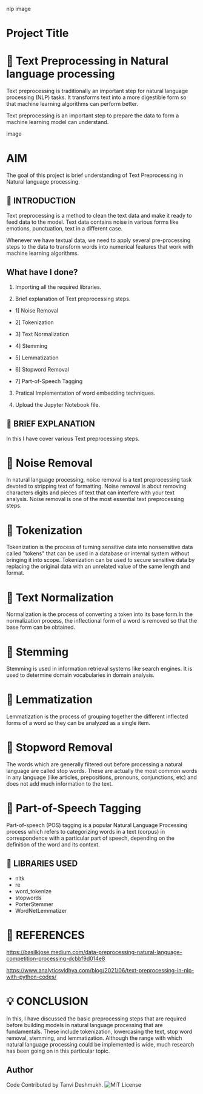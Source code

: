 
nlp image

# Project Title

# :dart: **Text Preprocessing in Natural language processing**

Text preprocessing is traditionally an important step for natural language processing (NLP) tasks. It transforms text into a more digestible form so that machine learning algorithms can perform better.

Text preprocessing is an important step to prepare the data to form a machine learning model can understand. 

image

# AIM
The goal of this project is brief understanding of Text Preprocessing in Natural language processing.

## :page_facing_up: **INTRODUCTION**
Text preprocessing is a method to clean the text data and make it ready to feed data to the model. Text data contains noise in various forms like emotions, punctuation, text in a different case.

Whenever we have textual data, we need to apply several pre-processing steps to the data to transform words into numerical features that work with machine learning algorithms.

## What have I done?

1. Importing all the required libraries.

2. Brief explanation of Text preprocessing  steps.

* 1] Noise Removal

 * 2] Tokenization

* 3] Text Normalization

 * 4] Stemming

 * 5] Lemmatization

 * 6] Stopword Removal

 * 7] Part-of-Speech Tagging 

3. Pratical Implementation of word embedding techniques.

4. Upload  the Jupyter Notebook file.


## :page_facing_up: **BRIEF EXPLANATION**

In this I have cover various Text preprocessing steps.

# :pushpin: Noise Removal

In natural language processing, noise removal is a text preprocessing task devoted to stripping text of formatting. Noise removal is about removing characters digits and pieces of text that can interfere with your text analysis. Noise removal is one of the most essential text preprocessing steps.

# :pushpin: Tokenization

 Tokenization is the process of turning sensitive data into nonsensitive data called "tokens" that can be used in a database or internal system without bringing it into scope. Tokenization can be used to secure sensitive data by replacing the original data with an unrelated value of the same length and format.

# :pushpin: Text Normalization

Normalization is the process of converting a token into its base form.In the normalization process, the inflectional form of a word is removed so that the base form can be obtained.

# :pushpin: Stemming
Stemming is used in information retrieval systems like search engines. It is used to determine domain vocabularies in domain analysis.
# :pushpin:  Lemmatization

Lemmatization is the process of grouping together the different inflected forms of a word so they can be analyzed as a single item.
# :pushpin: Stopword Removal
 The words which are generally filtered out before processing a natural language are called stop words. These are actually the most common words in any language (like articles, prepositions, pronouns, conjunctions, etc) and does not add much information to the text.
# :pushpin: Part-of-Speech Tagging

Part-of-speech (POS) tagging is a popular Natural Language Processing process which refers to categorizing words in a text (corpus) in correspondence with a particular part of speech, depending on the definition of the word and its context.


## :key: LIBRARIES USED

* nltk
* re
* word_tokenize
* stopwords 
* PorterStemmer
* WordNetLemmatizer

# :thought_balloon: REFERENCES
https://basilkjose.medium.com/data-preprocessing-natural-language-competition-processing-dcbbf9d014e8

https://www.analyticsvidhya.com/blog/2021/06/text-preprocessing-in-nlp-with-python-codes/


# :bulb: CONCLUSION

In this, I have discussed the basic preprocessing steps that are required before building models in natural language processing that are fundamentals. These include tokenization, lowercasing the text, stop word removal, stemming, and lemmatization. Although the range with which natural language processing could be implemented is wide, much research has been going on in this particular topic.


## Author
Code Contributed by Tanvi Deshmukh.
![MIT License](https://img.shields.io/badge/Made_With_Jupyter-2CA5E0?style=for-the-badge_Color=whit)